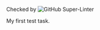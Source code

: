 Checked by ![GitHub Super-Linter](https://github.com/<YurecUA>/<goit-react-test-task>/workflows/Lint%20Code%20Base/badge.svg)

My first test task.
